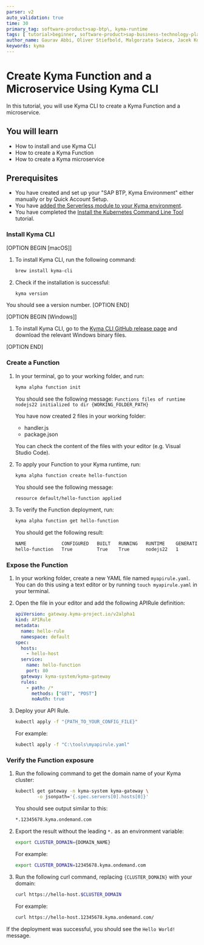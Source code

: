 ```yaml
---
parser: v2
auto_validation: true
time: 30
primary_tag: software-product>sap-btp\, kyma-runtime
tags: [ tutorial>beginner, software-product>sap-business-technology-platform]
author_name: Gaurav Abbi, Oliver Stiefbold, Malgorzata Swieca, Jacek Konopelski
keywords: kyma
---
```


# Create Kyma Function and a Microservice Using Kyma CLI

<!-- description -->In this tutorial, you will use Kyma CLI to create a Kyma Function and a microservice. 

## You will learn

  - How to install and use Kyma CLI
  - How to create a Kyma Function
  - How to create a Kyma microservice

## Prerequisites

- You have created and set up your "SAP BTP, Kyma Environment" either manually or by Quick Account Setup.
- You have [added the Serverless module to your Kyma environment](https://help.sap.com/docs/btp/sap-business-technology-platform/enable-and-disable-kyma-module?locale=en-US).
- You have completed the [Install the Kubernetes Command Line Tool](https://developers.sap.com/tutorials/cp-kyma-download-cli.html) tutorial.

### Install Kyma CLI

[OPTION BEGIN [macOS]]
1. To install Kyma CLI, run the following command:

    ```bash
    brew install kyma-cli
    ```
2. Check if the installation is successful:

    ```bash
    kyma version
    ```
You should see a version number.
[OPTION END]

[OPTION BEGIN [Windows]]

1. To install Kyma CLI, go to the [Kyma CLI GitHub release page](https://github.com/kyma-project/cli/releases/tag/3.0.0) and download the relevant Windows binary files.

[OPTION END]

### Create a Function

1. In your terminal, go to your working folder, and run:

    ```bash
    kyma alpha function init
    ```

    You should see the following message:
    `Functions files of runtime nodejs22 initialized to dir {WORKING_FOLDER_PATH}`

    You have now created 2 files in your working folder:

    - handler.js
    - package.json

    You can check the content of the files with your editor (e.g. Visual Studio Code).

2. To apply your Function to your Kyma runtime, run:

    ```bash
    kyma alpha function create hello-function
    ```
   
    You should see the following message: 

    ```bash
    resource default/hello-function applied
    ```
  
3. To verify the Function deployment, run:

    ```bash
    kyma alpha function get hello-function
    ```
   
    You should get the following result:

    ```bash
    NAME             CONFIGURED   BUILT   RUNNING   RUNTIME    GENERATION
    hello-function   True         True    True      nodejs22   1
    ```
   
### Expose the Function   

1. In your working folder, create a new YAML file named `myapirule.yaml`. You can do this using a text editor or by running `touch myapirule.yaml` in your terminal.
   
2. Open the file in your editor and add the following APIRule definition:

    ```yaml
    apiVersion: gateway.kyma-project.io/v2alpha1
    kind: APIRule
    metadata:
      name: hello-rule
      namespace: default
    spec:
      hosts:
        - hello-host
      service:
        name: hello-function
        port: 80
      gateway: kyma-system/kyma-gateway
      rules:
        - path: /*
          methods: ["GET", "POST"]
          noAuth: true
    ```

3. Deploy your API Rule. 
   
    ```bash
    kubectl apply -f "{PATH_TO_YOUR_CONFIG_FILE}"
    ```

    For example:   

    ```bash
    kubectl apply -f "C:\tools\myapirule.yaml"
    ```
   
### Verify the Function exposure

1. Run the following command to get the domain name of your Kyma cluster:

    ```bash
    kubectl get gateway -n kyma-system kyma-gateway \
            -o jsonpath='{.spec.servers[0].hosts[0]}'
    ```

    You should see output similar to this:
    
    ```bash
    *.12345678.kyma.ondemand.com
    ```

2. Export the result without the leading `*.` as an environment variable:

    ```bash
    export CLUSTER_DOMAIN={DOMAIN_NAME}
    ```

    For example:

    ```bash
    export CLUSTER_DOMAIN=12345678.kyma.ondemand.com
    ```


3. Run the following curl command, replacing `{CLUSTER_DOMAIN}` with your domain: 

    ```bash
    curl https://hello-host.$CLUSTER_DOMAIN
    ```

    For example:

    ```bash 
    curl https://hello-host.12345678.kyma.ondemand.com/
    ```

If the deployment was successful, you should see the `Hello World!` message.

